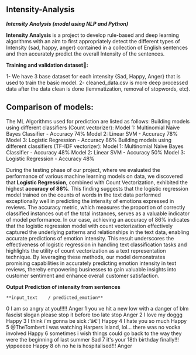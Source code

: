 ## Intensity-Analysis
<b><i>Intensity Analysis (model using NLP and Python)</i></b>

**Intensity Analysis** is a project to develop rule-based and deep learning algorithms with an aim to first appropriately detect the different types of Intensity {sad, happy, anger} contained in a collection of English sentences and then accurately predict the overall Intensity of the sentences.

**Training and validation dataset🔡:** 

1- We have 3 base dataset for each intensity {Sad, Happy, Anger} that is used to train the basic model.
2- cleaned_data.csv is more deep processed data after the data clean is done (lemmatization, removal of stopwords, etc).

## Comparison of models:
The ML Algorithms used for prediction are listed as follows:
Building models using different classifiers (Count vectorizer):
Model 1: Multinomial Naive Bayes Classifier - Accuracy 74%
Model 2: Linear SVM - Accuracy 78%
Model 3: Logistic Regression - Accuracy 86%
Building models using different classifiers (TF-IDF vectorizer):
Model 1: Multinomial Naive Bayes Classifier - Accuracy 48%
Model 2: Linear SVM - Accuracy 50%
Model 3: Logistic Regression - Accuracy 48%

During the testing phase of our project, where we evaluated the performance of various machine learning models on data, we discovered that **Logistic Regression**, combined with Count Vectorization, exhibited the highest **accuracy of 86%**. 
This finding suggests that the logistic regression model trained on the counts of words in the text data performed exceptionally well in predicting the intensity of emotions expressed in reviews.
The accuracy metric, which measures the proportion of correctly classified instances out of the total instances, serves as a valuable indicator of model performance. In our case, achieving an accuracy of 86% indicates that the logistic regression model with count vectorization effectively captured the underlying patterns and relationships in the text data, enabling accurate predictions of emotion intensity.
This result underscores the effectiveness of logistic regression in handling text classification tasks and highlights the utility of count vectorization as a text representation technique. By leveraging these methods, our model demonstrates promising capabilities in accurately predicting emotion intensity in text reviews, thereby empowering businesses to gain valuable insights into customer sentiment and enhance overall customer satisfaction.


****Output****
<b>Prediction of intensity from sentences </b>

	**input_text	/ predicted_emotion**
0	I am so angry at you!!!!!	Anger
1	you ve hit a new low with a danger of blm fascist slogan please stop it before too late stop	Anger
2	I love my doggg	Happy
3	I think i'm gonna be sick :'â€‘(	Happy
4	I hate you so much	Happy
5	@TheTombert i was watching Harpers Island, lol... there was no vodka involved	Happy
6	sometimes i wish things could go back to the way they were the beginning of last summer	Sad
7	it's your 18th birthday finally!!! yippeeeee	Happy
8	oh no he is hospitalised!!!	Anger


